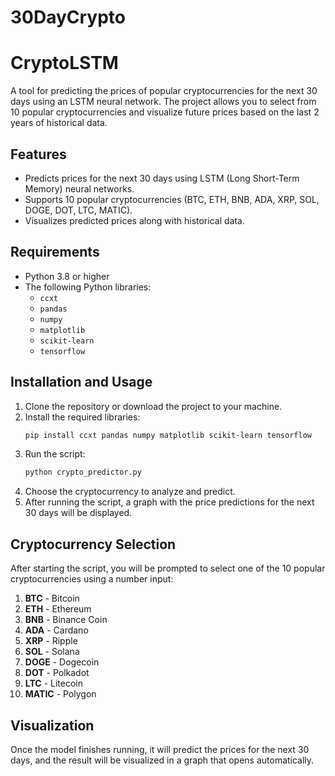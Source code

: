 # 30DayCrypto
# CryptoLSTM

A tool for predicting the prices of popular cryptocurrencies for the next 30 days using an LSTM neural network. The project allows you to select from 10 popular cryptocurrencies and visualize future prices based on the last 2 years of historical data.

## Features

- Predicts prices for the next 30 days using LSTM (Long Short-Term Memory) neural networks.
- Supports 10 popular cryptocurrencies (BTC, ETH, BNB, ADA, XRP, SOL, DOGE, DOT, LTC, MATIC).
- Visualizes predicted prices along with historical data.

## Requirements

- Python 3.8 or higher
- The following Python libraries:
  - `ccxt`
  - `pandas`
  - `numpy`
  - `matplotlib`
  - `scikit-learn`
  - `tensorflow`

## Installation and Usage

1. Clone the repository or download the project to your machine.
2. Install the required libraries:
    ```bash
    pip install ccxt pandas numpy matplotlib scikit-learn tensorflow
    ```
3. Run the script:
    ```bash
    python crypto_predictor.py
    ```
4. Choose the cryptocurrency to analyze and predict.
5. After running the script, a graph with the price predictions for the next 30 days will be displayed.

## Cryptocurrency Selection

After starting the script, you will be prompted to select one of the 10 popular cryptocurrencies using a number input:

1. **BTC** - Bitcoin
2. **ETH** - Ethereum
3. **BNB** - Binance Coin
4. **ADA** - Cardano
5. **XRP** - Ripple
6. **SOL** - Solana
7. **DOGE** - Dogecoin
8. **DOT** - Polkadot
9. **LTC** - Litecoin
10. **MATIC** - Polygon

## Visualization

Once the model finishes running, it will predict the prices for the next 30 days, and the result will be visualized in a graph that opens automatically.
